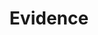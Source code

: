 ---
published: true
content_type: title
optional: false
title: Evidence
description: Photographer Graham Macindoe and journalist Susan Stellin provide a case-study for us to consider how images are interpreted and to reflect on their enduring and potentially evolving impact.
expectsubmission: false
---